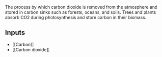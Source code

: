 The process by which carbon dioxide is removed from the atmosphere and stored in carbon sinks such as forests, oceans, and soils. Trees and plants absorb CO2 during photosynthesis and store carbon in their biomass.
## Inputs
- [[Carbon]]
- [[Carbon dioxide]]